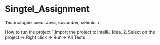# Singtel_Assignment

Technologies used:
Java, cucumber, selenium

How to run the project
1.Import the project to IntelliJ Idea.
2. Select on the project -> Right click -> Run -> All Tests

